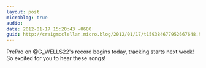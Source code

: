 ```yaml
---
layout: post
microblog: true
audio: 
date: 2012-01-17 15:20:43 -0600
guid: http://craigmcclellan.micro.blog/2012/01/17/t159384677952667648.html
---
```

PrePro on @G_WELLS22's record begins today, tracking starts next week! So excited for you to hear these songs!
